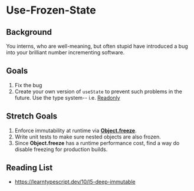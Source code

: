 # Use-Frozen-State

## Background

You interns, who are well-meaning, but often stupid have introduced
a bug into your brilliant number incrementing software.

## Goals

1. Fix the bug
2. Create your own version of `useState` to prevent such problems in
   the future. Use the type system-- i.e. [Readonly](https://www.typescriptlang.org/docs/handbook/utility-types.html#readonlytype)

## Stretch Goals

1. Enforce immutability at runtime via [**Object.freeze**](https://developer.mozilla.org/en-US/docs/Web/JavaScript/Reference/Global_Objects/Object/freeze).
2. Write unit tests to make sure nested objects are also frozen.
3. Since **Object.freeze** has a runtime performance cost, find a way do disable freezing for production builds.

## Reading List

- https://learntypescript.dev/10/l5-deep-immutable
